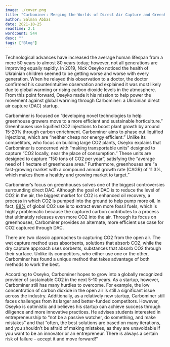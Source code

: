 ```yaml
---
image: ./cover.png
title: "Carbominer: Merging the Worlds of Direct Air Capture and Greenhouses"
author: Salman Abbas
date: 2021-10-25
readtime: 2.1
wordcount: 544
desc: ""
tags: ["Blog"]
---
```


Technological advances have increased the average human lifespan from a mere 50 years to almost 80 years today; however, not all generations are improving equally rapidly. In 2019, Nick Oseyko noticed the health of Ukrainian children seemed to be getting worse and worse with every generation. When he relayed this observation to a doctor, the doctor confirmed his counterintuitive observation and explained it was most likely due to global warming or rising carbon dioxide levels in the atmosphere. From this point forward, Oseyko made it his mission to help power the movement against global warming through Carbominer: a Ukrainian direct air capture (DAC) startup.

Carbominer is focused on “developing novel technologies to help greenhouse growers move to a more efficient and sustainable horticulture.” Greenhouses use liquified CO2 injections to boost plant growth by around 15-20% through carbon enrichment. Carbominer aims to phase out liquified injections, which are “neither cheap nor energy efficient.” Unlike its competitors, who focus on building large CO2 plants, Oseyko explains that Carbominer is concerned with “making transportable units” designed to capture “CO2 locally, near the place of consumption.” These units are designed to capture “150 tons of CO2 per year”, satisfying the “average need of 1 hectare of greenhouse area.” Furthermore, greenhouses are “a fast-growing market with a compound annual growth rate (CAGR) of 11.3%, which makes them a healthy and growing market to target.”

Carbominer’s focus on greenhouses solves one of the biggest controversies surrounding direct DAC. Although the goal of DAC is to reduce the level of CO2 in the air, the biggest market for CO2 is enhanced oil recovery, a process in which CO2 is pumped into the ground to help pump more oil. In fact, [88%](https://www.vox.com/energy-and-environment/2019/10/2/20838646/climate-change-carbon-capture-enhanced-oil-recovery-eor) of global CO2 use is to extract even more fossil fuels, which is highly problematic because the captured carbon contributes to a process that ultimately releases even more CO2 into the air. Through its focus on greenhouses, Carbominer provides an alternate, more efficient use case for CO2 captured through DAC.

There are two classic approaches to capturing CO2 from the open air. The wet capture method uses absorbents, solutions that absorb CO2, while the dry capture approach uses sorbents, substances that absorb CO2 through their surface. Unlike its competitors, who either use one or the other, Carbominer has found a unique method that takes advantage of both methods to work the best.

According to Oseyko, Carbominer hopes to grow into a globally recognized provider of sustainable CO2 in the next 5-10 years. As a startup, however, Carbominer still has many hurdles to overcome. For example, the low concentration of carbon dioxide in the open air is still a significant issue across the industry. Additionally, as a relatively new startup, Carbominer still faces challenges from its larger and better-funded competitors. However, Oseyko is optimistic and believes his startup can achieve success through diligence and more innovative practices. He advises students interested in entrepreneurship to “not be a passive watcher, do something, and make mistakes” and that “often, the best solutions are based on many iterations, and you shouldn’t be afraid of making mistakes, as they are unavoidable if you want to be an innovator or an entrepreneur. There is always a certain risk of failure – accept it and move forward!”
